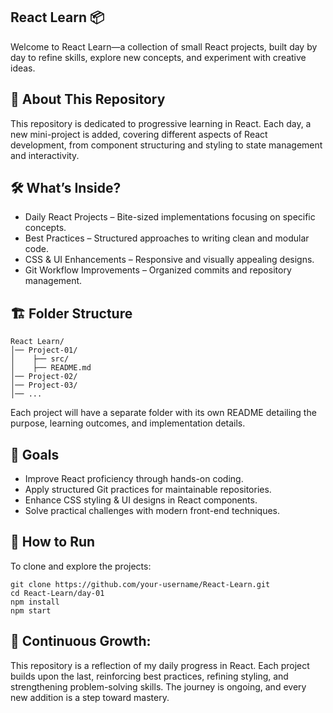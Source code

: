 ## React Learn 📦
Welcome to React Learn—a collection of small React projects, built day by day to refine skills, explore new concepts, and experiment with creative ideas.
## 🚀 About This Repository
This repository is dedicated to progressive learning in React. Each day, a new mini-project is added, covering different aspects of React development, from component structuring and styling to state management and interactivity.
## 🛠️ What’s Inside?
- Daily React Projects – Bite-sized implementations focusing on specific concepts.
- Best Practices – Structured approaches to writing clean and modular code.
- CSS & UI Enhancements – Responsive and visually appealing designs.
- Git Workflow Improvements – Organized commits and repository management.
  
## 🏗️ Folder Structure

```
React Learn/
│── Project-01/
│    ├── src/
│    ├── README.md
│── Project-02/
│── Project-03/
│── ...
```


Each project will have a separate folder with its own README detailing the purpose, learning outcomes, and implementation details.
## 📌 Goals
- Improve React proficiency through hands-on coding.
- Apply structured Git practices for maintainable repositories.
- Enhance CSS styling & UI designs in React components.
- Solve practical challenges with modern front-end techniques.
## 🔗 How to Run
To clone and explore the projects:

```
git clone https://github.com/your-username/React-Learn.git
cd React-Learn/day-01
npm install
npm start
```

## 🚧 Continuous Growth:
This repository is a reflection of my daily progress in React. Each project builds upon the last, reinforcing best practices, refining styling, and strengthening problem-solving skills. The journey is ongoing, and every new addition is a step toward mastery.

